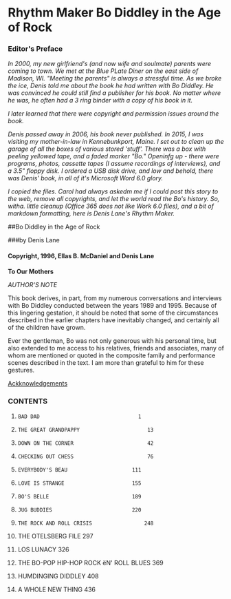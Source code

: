 # Rhythm Maker Bo Diddley in the Age of Rock


### Editor's Preface
*In 2000, my new girlfriend's (and now wife and soulmate) parents were coming to town.  We met at the Blue PLate Diner on the east side of Madison, WI.  "Meeting the parents" is always a stressful time.  As we broke the ice, Denis told me about the book he had written with Bo Diddley.  He was convinced he could still find a publisher for his book.  No matter where he was, he often had a 3 ring binder with a copy of his book in it.*

*I later learned that there were copyright and permission issues around the book.*

*Denis passed away in 2006, his book never published.  In 2015, I was visiting my mother-in-law in Kennebunkport, Maine. I set out to clean up the garage of all the boxes of various stored 'stuff'.  There was a box with peeling yellowed tape, and a faded marker "Bo."  Openinfg up - there were programs, photos, cassette tapes (I assume recordings of interviews), and a 3.5" floppy disk.  I ordered a USB disk drive, and low and behold, there was Denis' book, in all of it's Microsoft Word 6.0 glory.*

*I copied the files. Carol had always askedm me if I could post this story to the web, remove all copyrights, and let the world read the Bo's history.  So, witha. little cleanup (Office 365 does not like Work 6.0 files), and a bit of markdown formatting, here is Denis Lane's Rhythm Maker.*



##Bo Diddley in the Age of Rock






###by Denis Lane






#### Copyright, 1996, Ellas B. McDaniel and Denis Lane






**To Our Mothers**



*AUTHOR'S NOTE*


This book derives, in part, from my numerous conversations and interviews with Bo Diddley conducted between the years 1989 and 1995.  Because of this lingering gestation, it should be noted that some of the circumstances described in the earlier chapters have inevitably changed, and certainly all of the children have grown.

Ever the gentleman, Bo was not only generous with his personal time, but also extended to me access to his relatives, friends and associates, many of whom are mentioned or quoted in the composite family and performance scenes described in the text.  I am more than grateful to him for these gestures.


[Ackknowledgements](acknowledgements.md)

### CONTENTS


1.     BAD DAD								  1

2.     THE GREAT GRANDPAPPY						 13

3.     DOWN ON THE CORNER					 	 42

4.     CHECKING OUT CHESS					 	 76

5.     EVERYBODY'S BEAU						111

6.     LOVE IS STRANGE						155

7.     BO'S BELLE							189

8.     JUG BUDDIES							220

9.     THE ROCK AND ROLL CRISIS					248

10.    THE OTELSBERG FILE						297

11.    LOS LUNACY							326

12.    THE BO-POP HIP-HOP ROCK ëN' ROLL BLUES		369

13.    HUMDINGING DIDDLEY						408

14.    A WHOLE NEW THING						436



